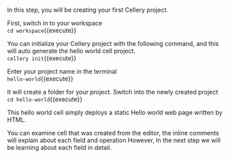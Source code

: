 In this step, you will be creating your first Cellery project.

First, switch in to your workspace  
`cd workspace`{{execute}}

You can initialize your Cellery project with the following command, and this will auto generate the hello world cell project.  
`cellery init`{{execute}}

Enter your project name in the terminal  
`hello-world`{{execute}}

It will create a folder for your project. Switch into the newly created project  
`cd hello-world`{{execute}}

This hello world cell simply deploys a static Hello world web page written by HTML.

You can examine cell that was created from the editor, the inline comments will explain about each field and operation However, In the next step we will be learning about each field in detail.
